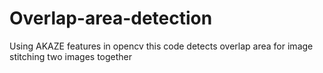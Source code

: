 # Overlap-area-detection

Using AKAZE features in opencv this code detects overlap area for image stitching two images together
